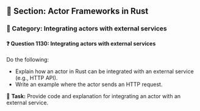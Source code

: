 ## 📘 Section: Actor Frameworks in Rust
### 🔹 Category: Integrating actors with external services
#### ❓ Question 1130: Integrating actors with external services

Do the following:

- Explain how an actor in Rust can be integrated with an external service (e.g., HTTP API).
- Write an example where the actor sends an HTTP request.

🔧 **Task:** Provide code and explanation for integrating an actor with an external service.
